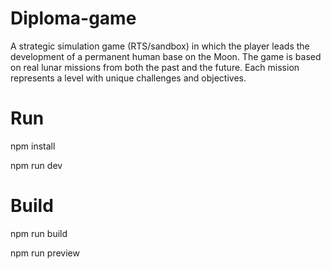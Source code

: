 # Diploma-game

A strategic simulation game (RTS/sandbox) in which the player leads the development of a permanent human base on the Moon. The game is based on real lunar missions from both the past and the future. Each mission represents a level with unique challenges and objectives.

# Run

npm install

npm run dev

# Build

npm run build

npm run preview
